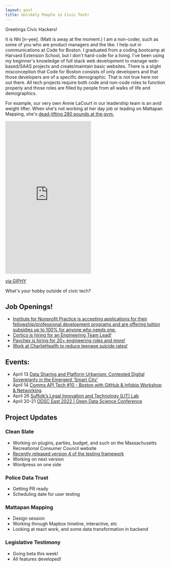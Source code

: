 ```yaml
---
layout: post
title: Unlikely People in Civic Tech!
---
```

Greetings Civic Hackers!

It is Nhi [n-yee]. (Matt is away at the moment.) I am a non-coder, such as some of you who are product managers and the like. I help out in communications at Code for Boston.
I graduated from a coding bootcamp at Harvard Extension School, but I don't hard-code for a living. I've been using my beginner's knowledge of full stack web development to manage web-based/SAAS projects and create/maintain basic websites.
There is a slight misconception that Code for Boston consists of only developers and that those developers are of a specific demographic. That is not true here nor out there.
All tech projects require both code and non-code roles to function properly and those roles are filled by people from all walks of life and demographics.

For example, our very own Annie LaCourt in our leadership team is an avid weight lifter. When she's not working at her day job or leading on Mattapan Mapping, she's [dead-lifting 280 pounds at the gym.](https://media.giphy.com/media/7wrO5zq0GDSWVk1yOi/giphy.gif)

<iframe src="https://giphy.com/embed/7wrO5zq0GDSWVk1yOi" width="270" height="480" frameBorder="0" class="giphy-embed" allowFullScreen></iframe><p><a href="https://giphy.com/gifs/7wrO5zq0GDSWVk1yOi">via GIPHY</a></p>

What's your hobby outside of civic tech?

## Job Openings!
- [Institute for Nonprofit Practice is accepting applications for their fellowship/professional development programs and are offering tuition subsidies up to 100% for anyone who needs one.](https://www.nonprofitpractice.org/applications/)
- [Cortico is hiring for an Engineering Team Lead!](https://cortico.ai/careers/engineering-team-lead/)
- [Paychex is hiring for 20+ engineering roles and more!](https://paychex.recsolu.com/jobs/1d3Pou9DFEfssqacT7l9Rw)
- [Work at CharlieHealth to reduce teenage suicide rates!](https://www.charliehealth.com/)

## Events:
- April 13 [Data Sharing and Platform Urbanism: Contested Digital Sovereignty in the Emergent ‘Smart City’](https://www.eventbrite.com/e/comms-api-tech-10-boston-with-github-infobip-workshop-networking-tickets-311785527907)
- April 14 [Comms API Tech #10 - Boston with GitHub & Infobip Workshop & Networking](https://www.eventbrite.com/e/comms-api-tech-10-boston-with-github-infobip-workshop-networking-tickets-311785527907).
- April 26 [Suffolk’s Legal Innovation and Technology (LIT) Lab](https://suffolklitlab.org/events/lookahead/)
- April 20-21 [ODSC East 2022 | Open Data Science Conference](https://odsc.com/boston/#register)


## Project Updates

### Clean Slate
- Working on plugins, parties, budget, and such on the Massachusetts Recreational Consumer Council website
- [Recently released version 4 of the testing framework](https://suffolklitlab.org/docassemble-AssemblyLine-documentation/docs/automated_integrated_testing/)
- Working on next version
- Wordpress on one side

### Police Data Trust
- Getting PR ready
- Scheduling date for user testing

### Mattapan Mapping
- Design session
- Working through Mapbox timeline, interactive, etc
- Looking at react work, and some data transformation in backend

### Legislative Testimony
- Going beta this week!
- All features developed!
